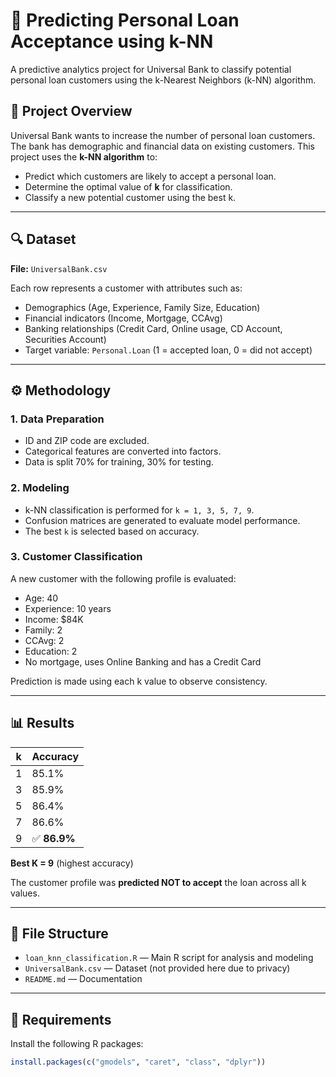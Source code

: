 # 🧠 Predicting Personal Loan Acceptance using k-NN
A predictive analytics project for Universal Bank to classify potential personal loan customers using the k-Nearest Neighbors (k-NN) algorithm.

## 📘 Project Overview

Universal Bank wants to increase the number of personal loan customers. The bank has demographic and financial data on existing customers. This project uses the **k-NN algorithm** to:
- Predict which customers are likely to accept a personal loan.
- Determine the optimal value of **k** for classification.
- Classify a new potential customer using the best k.

---

## 🔍 Dataset

**File:** `UniversalBank.csv`

Each row represents a customer with attributes such as:
- Demographics (Age, Experience, Family Size, Education)
- Financial indicators (Income, Mortgage, CCAvg)
- Banking relationships (Credit Card, Online usage, CD Account, Securities Account)
- Target variable: `Personal.Loan` (1 = accepted loan, 0 = did not accept)

---

## ⚙️ Methodology

### 1. **Data Preparation**
- ID and ZIP code are excluded.
- Categorical features are converted into factors.
- Data is split 70% for training, 30% for testing.

### 2. **Modeling**
- k-NN classification is performed for `k = 1, 3, 5, 7, 9`.
- Confusion matrices are generated to evaluate model performance.
- The best `k` is selected based on accuracy.

### 3. **Customer Classification**
A new customer with the following profile is evaluated:
- Age: 40
- Experience: 10 years
- Income: \$84K
- Family: 2
- CCAvg: 2
- Education: 2
- No mortgage, uses Online Banking and has a Credit Card

Prediction is made using each k value to observe consistency.

---

## 📊 Results

| k | Accuracy |
|---|----------|
| 1 | 85.1%    |
| 3 | 85.9%    |
| 5 | 86.4%    |
| 7 | 86.6%    |
| 9 | ✅ **86.9%** |

**Best K = 9** (highest accuracy)

The customer profile was **predicted NOT to accept** the loan across all k values.

---

## 📁 File Structure

- `loan_knn_classification.R` — Main R script for analysis and modeling
- `UniversalBank.csv` — Dataset (not provided here due to privacy)
- `README.md` — Documentation

---

## 📌 Requirements

Install the following R packages:
```r
install.packages(c("gmodels", "caret", "class", "dplyr"))
